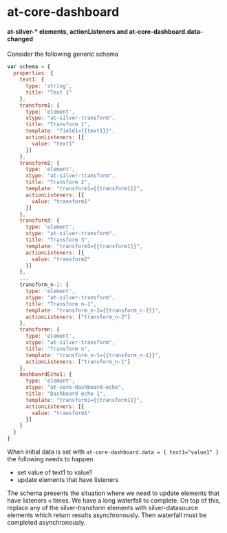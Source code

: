 # at-core-dashboard

#### at-silver-* elements, actionListeners and at-core-dashboard.data-changed

Consider the following generic schema
```javascript
var schema = {
  properties: {
    text1: {
      type: 'string',
      title: "Text 1"
    },
    transform1: {
      type: 'element',
      xtype: "at-silver-transform",
      title: "Transform 1",
      template: "field1={{text1}}",
      actionListeners: [{
        value: "text1"
      }]
    },
    transform2: {
      type: 'element',
      xtype: "at-silver-transform",
      title: "Transform 2",
      template: "transform1={{transform1}}",
      actionListeners: [{
        value: "transform1"
      }]
    },
    transform3: {
      type: 'element',
      xtype: "at-silver-transform",
      title: "Transform 3",
      template: "transform2={{transform1}}",
      actionListeners: [{
        value: "transform2"
      }]
    },
    ...
    transform_n-1: {
      type: 'element',
      xtype: "at-silver-transform",
      title: "Transform n-1",
      template: "transform_n-2={{transform_n-2}}",
      actionListeners: ["transform_n-2"]
    },
    transformn: {
      type: 'element',
      xtype: "at-silver-transform",
      title: "Transform n",
      template: "transform_n-1={{transform_n-1}}",
      actionListeners: ["transform_n-1"]
    },
    dashboardEcho1: {
      type: 'element',
      xtype: "at-core-dashboard-echo",
      title: "Dashboard echo 1",
      template: "transform1={{transform1}}",
      actionListeners: [{
        value: "transform1"
      }]
    }
  }
}
```

When initial data is set with `at-core-dashboard.data = { text1="value1" }` the following needs to happen
  * set value of text1 to value1
  * update elements that have listeners

The schema presents the situation where we need to update elements that have listeners `n` times. We have a long waterfall to complete.
On top of this, replace any of the silver-transform elements with silver-datasource elements which return results asynchronously. Then waterfall must be completed asynchronously.
